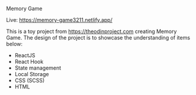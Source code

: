 Memory Game

Live: https://memory-game3211.netlify.app/

This is a toy project from https://theodinproject.com creating Memory Game. The design of the project is to showcase the understanding of items below:

- ReactJS
- React Hook
- State management
- Local Storage
- CSS (SCSS)
- HTML
